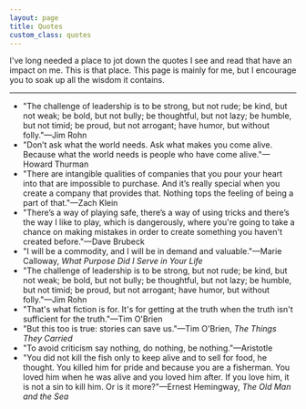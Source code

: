 ```yaml
---
layout: page
title: Quotes
custom_class: quotes
---
```


I've long needed a place to jot down the quotes I see and read that have an impact on me. This is that place. This page is mainly for me, but I encourage you to soak up all the wisdom it contains.

<hr class="long">

- "The challenge of leadership is to be strong, but not rude; be kind, but not weak; be bold, but not bully; be thoughtful, but not lazy; be humble, but not timid; be proud, but not arrogant; have humor, but without folly."—<span class="serif-sc">Jim Rohn</span>
- "Don’t ask what the world needs. Ask what makes you come alive. Because what the world needs is people who have come alive."—<span class="serif-sc">Howard Thurman</span>
- "There are intangible qualities of companies that you pour your heart into that are impossible to purchase. And it’s really special when you create a company that provides that. Nothing tops the feeling of being a part of that."—<span class="serif-sc">Zach Klein</span>
- "There’s a way of playing safe, there’s a way of using tricks and there’s the way I like to play, which is dangerously, where you're going to take a chance on making mistakes in order to create something you haven't created before."—<span class="serif-sc">Dave Brubeck</span>
- "I will be a commodity, and I will be in demand and valuable."—<span class="serif-sc">Marie Calloway</span>, *What Purpose Did I Serve in Your Life*
- "The challenge of leadership is to be strong, but not rude; be kind, but not weak; be bold, but not bully; be thoughtful, but not lazy; be humble, but not timid; be proud, but not arrogant; have humor, but without folly."—<span class="serif-sc">Jim Rohn</span>
- "That's what fiction is for. It's for getting at the truth when the truth isn't sufficient for the truth."—<span class="serif-sc">Tim O'Brien</span>
- "But this too is true: stories can save us."—<span class="serif-sc">Tim O'Brien</span>, *The Things They Carried*
- "To avoid criticism say nothing, do nothing, be nothing."—<span class="serif-sc">Aristotle</span>
- "You did not kill the fish only to keep alive and to sell for food, he thought. You killed him for pride and because you are a fisherman. You loved him when he was alive and you loved him after. If you love him, it is not a sin to kill him. Or is it more?"—<span class="serif-sc">Ernest Hemingway</span>, *The Old Man and the Sea*